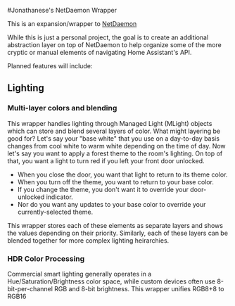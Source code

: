 #Jonathanese's NetDaemon Wrapper

This is an expansion/wrapper to [NetDaemon](https://github.com/net-daemon/netdaemon)

While this is just a personal project, the goal is to create an additional abstraction layer on top of NetDaemon to help organize some of the more cryptic or manual elements of navigating Home Assistant's API.

Planned features will include:
## Lighting
### Multi-layer colors and blending
This wrapper handles lighting through Managed Light (MLight) objects which can store and blend several layers of color. What might layering be good for?
Let's say your "base white" that you use on a day-to-day basis changes from cool white to warm white depending on the time of day. Now let's say you want to apply a forest theme to the room's lighting. On top of that, you want a light to turn red if you left your front door unlocked.
- When you close the door, you want that light to return to its theme color.
- When you turn off the theme, you want to return to your base color.
- If you change the theme, you don't want it to override your door-unlocked indicator.
- Nor do you want any updates to your base color to override your currently-selected theme.

This wrapper stores each of these elements as separate layers and shows the values depending on their priority. Similarly, each of these layers can be blended together for more complex lighting heirarchies.

### HDR Color Processing
Commercial smart lighting generally operates in a Hue/Saturation/Brightness color space, while custom devices often use 8-bit-per-channel RGB and 8-bit brightness.
This wrapper unifies RGB8+8 to RGB16
